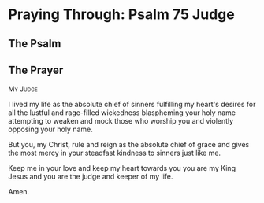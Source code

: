 # Praying Through: Psalm 75 Judge

## The Psalm

## The Prayer

<div style="font-variant: small-caps;">
My Judge
</div>


I lived my life
  as the absolute chief of sinners
  fulfilling my heart's desires
  for all the lustful and rage-filled wickedness
  blaspheming your holy name
  attempting to weaken and mock those who worship you
  and violently opposing your holy name.

But you, my Christ,
  rule and reign
  as the absolute chief of grace
  and gives the most mercy
  in your steadfast kindness
  to sinners just like me.

Keep me in your love
  and keep my heart towards you
  you are my King Jesus
  and you are the judge and keeper of my life.

Amen.
